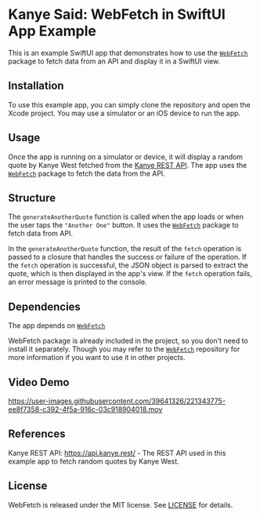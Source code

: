 # Kanye Said: WebFetch in SwiftUI App Example

This is an example SwiftUI app that demonstrates how to use the [`WebFetch`](https://github.com/ishaanbedi/WebFetch) package to fetch data from an API and display it in a SwiftUI view.

## Installation

To use this example app, you can simply clone the repository and open the Xcode project. You may use a simulator or an iOS device to run the app.

## Usage

Once the app is running on a simulator or device, it will display a random quote by Kanye West fetched from the [Kanye REST API](http://api.kanye.rest). The app uses the [`WebFetch`](https://github.com/ishaanbedi/WebFetch) package to fetch the data from the API.

## Structure

The `generateAnotherQuote` function is called when the app loads or when the user taps the `"Another One"` button. It uses the [`WebFetch`](https://github.com/ishaanbedi/WebFetch) package to fetch data from API.

In the `generateAnotherQuote` function, the result of the `fetch` operation is passed to a closure that handles the success or failure of the operation. If the `fetch` operation is successful, the JSON object is parsed to extract the quote, which is then displayed in the app's view. If the `fetch` operation fails, an error message is printed to the console.

## Dependencies

The app depends on [`WebFetch`](https://github.com/ishaanbedi/WebFetch)

WebFetch package is already included in the project, so you don't need to install it separately. Though you may refer to the [`WebFetch`](https://github.com/ishaanbedi/WebFetch) repository for more information if you want to use it in other projects.

## Video Demo



https://user-images.githubusercontent.com/39641326/221343775-ee8f7358-c392-4f5a-916c-03c918904018.mov


## References

Kanye REST API: https://api.kanye.rest/ - The REST API used in this example app to fetch random quotes by Kanye West.

## License

WebFetch is released under the MIT license. See [LICENSE](LICENSE) for details.


